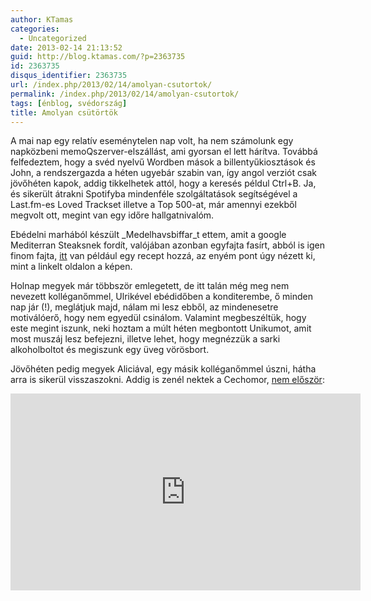 ```yaml
---
author: KTamas
categories:
  - Uncategorized
date: 2013-02-14 21:13:52
guid: http://blog.ktamas.com/?p=2363735
id: 2363735
disqus_identifier: 2363735
url: /index.php/2013/02/14/amolyan-csutortok/
permalink: /index.php/2013/02/14/amolyan-csutortok/
tags: [énblog, svédország]
title: Amolyan csütörtök
---
```


A mai nap egy relatív eseménytelen nap volt, ha nem számolunk egy napközbeni memoQszerver-elszállást, ami gyorsan el lett hárítva. Továbbá felfedeztem, hogy a svéd nyelvű Wordben mások a billentyűkiosztások és John, a rendszergazda a héten ugyebár szabin van, így angol verziót csak jövőhéten kapok, addig tikkelhetek attól, hogy a keresés példul Ctrl+B. Ja, és sikerült átrakni Spotifyba mindenféle szolgáltatások segítségével a Last.fm-es Loved Trackset illetve a Top 500-at, már amennyi ezekből megvolt ott, megint van egy időre hallgatnivalóm.

Ebédelni marhából készült _Medelhavsbiffar_t ettem, amit a google Mediterran Steaksnek fordít, valójában azonban egyfajta fasírt, abból is igen finom fajta, [itt](http://www.ica.se/recept/medelhavsbiffar-587910/) van például egy recept hozzá, az enyém pont úgy nézett ki, mint a linkelt oldalon a képen. 

Holnap megyek már többször emlegetett, de itt talán még meg nem nevezett kolléganőmmel, Ulrikével ebédidőben a konditerembe, ő minden nap jár (!), meglátjuk majd, nálam mi lesz ebből, az mindenesetre motiválóerő, hogy nem egyedül csinálom. Valamint megbeszéltük, hogy este megint iszunk, neki hoztam a múlt héten megbontott Unikumot, amit most muszáj lesz befejezni, illetve lehet, hogy megnézzük a sarki alkoholboltot és megiszunk egy üveg vörösbort. 

Jövőhéten pedig megyek Aliciával, egy másik kolléganőmmel úszni, hátha arra is sikerül visszaszokni. Addig is zenél nektek a Cechomor, [nem először](http://blog.ktamas.com/index.php/2009/04/03/erre_baromi_nehez_nem_ugralni/):

<iframe width="560" height="315" src="https://www.youtube.com/embed/_40q39K6IbI" frameborder="0" allow="accelerometer; autoplay; encrypted-media; gyroscope; picture-in-picture" allowfullscreen></iframe>
